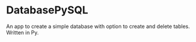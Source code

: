 # DatabasePySQL
An app to create a simple database with option to create and delete tables. Written in Py.
